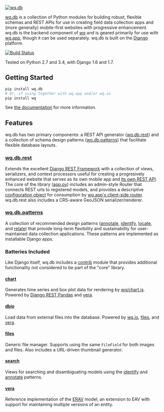 [![wq.db](https://raw.github.com/wq/wq/master/images/256/wq.db.png)](http://wq.io/wq.db)
  
[wq.db] is a collection of Python modules for building robust, flexible schemas and REST APIs for use in creating field data collection apps and (more generally) mobile-first websites with progressive enhancement.  wq.db is the backend component of [wq] and is geared primarily for use with [wq.app], though it can be used separately.  wq.db is built on the [Django] platform.

[![Build Status](https://travis-ci.org/wq/wq.db.png?branch=master)](https://travis-ci.org/wq/wq.db)

Tested on Python 2.7 and 3.4, with Django 1.6 and 1.7.

## Getting Started

```bash
pip install wq.db
# Or, if using together with wq.app and/or wq.io
pip install wq
```

See [the documentation] for more information.

## Features

wq.db has two primary components: a REST API generator ([wq.db.rest]) and a collection of schema design patterns ([wq.db.patterns]) that facilitate flexible database layouts.

### [wq.db.rest]
Extends the excellent [Django REST Framework] with a collection of views, serializers, and context processors useful for creating a progresively enhanced website that serves as its own mobile app and [its own REST API].  The core of the library ([app.py]) includes an admin-style Router that connects REST urls to registered models, and provides a descriptive [configuration object] for consumption by [wq.app's client-side router].  wq.db.rest also includes a CRS-aware GeoJSON serializer/renderer.

### [wq.db.patterns]
A collection of recommended design patterns ([annotate], [identify], [locate], and [relate]) that provide long-term flexibility and sustainability for user-maintained data collection applications.  These patterns are implemented as installable Django apps.

### Batteries Included
Like Django itself, wq.db includes a [contrib] module that provides additional functionality not considered to be part of the "core" library.

#### [chart]
Generates time series and box plot data for rendering by [wq/chart.js].  Powered by [Django REST Pandas] and [vera].

#### [dbio]
Load data from external files into the database. Powered by [wq.io], [files], and [vera].

#### [files]
Generic file manager.  Supports using the same `FileField` for both images and files.  Also includes a URL-driven thumbnail generator.

#### [search]
Views for searching and disambiguating models using the [identify] and [annotate] patterns.

#### [vera]
Reference implementation of the [ERAV] model, an extension to EAV with support for maintaining multiple versions of an entity.

[wq]: http://wq.io
[wq.db]: http://wq.io/wq.db
[Django]: https://www.djangoproject.com/
[the documentation]: http://wq.io/docs/
[wq.db.rest]: http://wq.io/docs/about-rest
[wq.app]: http://wq.io/wq.app
[its own REST API]: http://wq.io/docs/website-rest-api
[wq.app's client-side router]: http://wq.io/docs/app-js
[wq.db.patterns]: http://wq.io/docs/about-patterns
[Django REST Framework]: http://django-rest-framework.org
[app.py]: http://wq.io/docs/app.py
[configuration object]: http://wq.io/docs/config
[annotate]: http://wq.io/docs/annotate
[identify]: http://wq.io/docs/identify
[locate]: http://wq.io/docs/locate
[relate]: http://wq.io/docs/relate
[contrib]: http://wq.io/docs/?section=contrib
[chart]: http://wq.io/docs/chart
[wq/chart.js]: http://wq.io/docs/chart-js
[Django REST Pandas]: https://github.com/wq/django-rest-pandas
[dbio]: http://wq.io/docs/dbio
[wq.io]: http://wq.io/wq.io
[search]: http://wq.io/docs/search
[files]: http://wq.io/docs/files
[vera]: http://wq.io/vera
[ERAV]: http://wq.io/docs/erav

